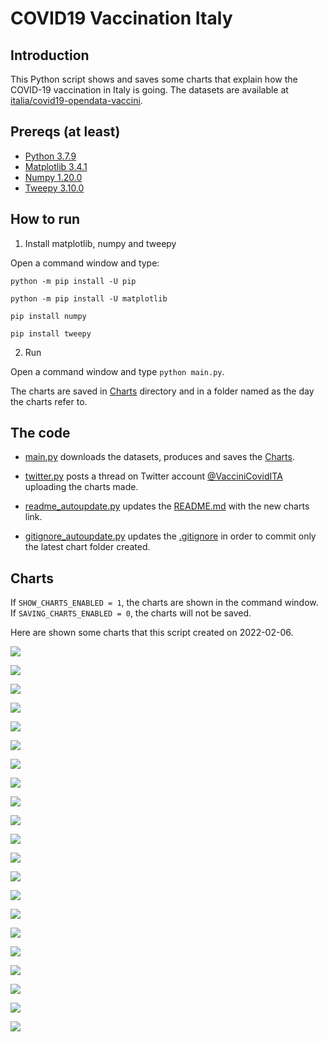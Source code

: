 # COVID19 Vaccination Italy

## Introduction

This Python script shows and saves some charts that explain how the COVID-19 vaccination in Italy is going. The datasets are available at [italia/covid19-opendata-vaccini](https://github.com/italia/covid19-opendata-vaccini).

## Prereqs (at least)
* [Python 3.7.9](https://www.python.org/) 
* [Matplotlib 3.4.1](https://pypi.org/project/matplotlib/)
* [Numpy 1.20.0](https://numpy.org/)
* [Tweepy 3.10.0](https://docs.tweepy.org/en/latest/)

## How to run 
1. Install matplotlib, numpy and tweepy

Open a command window and type:

`python -m pip install -U pip`

`python -m pip install -U matplotlib`

`pip install numpy`

`pip install tweepy`

2. Run

Open a command window and type `python main.py`. 

The charts are saved in [Charts](https://github.com/MatteoOrlandini/COVID-19-Vaccination-Italy/tree/main/Charts) directory and in a folder named as the day the charts refer to.

## The code

* [main.py](https://github.com/MatteoOrlandini/COVID-19-Vaccination-Italy/blob/main/main.py) downloads the datasets, produces and saves the [Charts](https://github.com/MatteoOrlandini/COVID-19-Vaccination-Italy/tree/main/Charts).

* [twitter.py](https://github.com/MatteoOrlandini/COVID-19-Vaccination-Italy/blob/main/twitter.py) posts a thread on Twitter account [@VacciniCovidITA](https://twitter.com/VacciniCovidITA) uploading the charts made.

* [readme_autoupdate.py](https://github.com/MatteoOrlandini/COVID-19-Vaccination-Italy/blob/main/readme_autoupdate.py) updates the [README.md](https://github.com/MatteoOrlandini/COVID-19-Vaccination-Italy/blob/main/README.md) with the new charts link.

* [gitignore_autoupdate.py](https://github.com/MatteoOrlandini/COVID-19-Vaccination-Italy/blob/main/readme_autoupdate.py) updates the [.gitignore](https://github.com/MatteoOrlandini/COVID-19-Vaccination-Italy/blob/main/.gitignore) in order to commit only the latest chart folder created.


## Charts
If `SHOW_CHARTS_ENABLED = 1`, the charts are shown in the command window. If `SAVING_CHARTS_ENABLED = 0`, the charts will not be saved.

Here are shown some charts that this script created on 2022-02-06.

![](https://github.com/MatteoOrlandini/COVID-19-Vaccination-Italy/blob/main/Charts/2022-02-06/2022-02-06-giorni-dose-aggiuntiva.png)

![](https://github.com/MatteoOrlandini/COVID-19-Vaccination-Italy/blob/main/Charts/2022-02-06/2022-02-06-giorni-dosi_giornaliere.png)

![](https://github.com/MatteoOrlandini/COVID-19-Vaccination-Italy/blob/main/Charts/2022-02-06/2022-02-06-giorni-dosi_totali.png)

![](https://github.com/MatteoOrlandini/COVID-19-Vaccination-Italy/blob/main/Charts/2022-02-06/2022-02-06-giorni-fascia_anagrafica-05-11.png)

![](https://github.com/MatteoOrlandini/COVID-19-Vaccination-Italy/blob/main/Charts/2022-02-06/2022-02-06-giorni-fascia_anagrafica-12-19.png)

![](https://github.com/MatteoOrlandini/COVID-19-Vaccination-Italy/blob/main/Charts/2022-02-06/2022-02-06-giorni-fascia_anagrafica-20-29.png)

![](https://github.com/MatteoOrlandini/COVID-19-Vaccination-Italy/blob/main/Charts/2022-02-06/2022-02-06-giorni-fascia_anagrafica-30-39.png)

![](https://github.com/MatteoOrlandini/COVID-19-Vaccination-Italy/blob/main/Charts/2022-02-06/2022-02-06-giorni-fascia_anagrafica-40-49.png)

![](https://github.com/MatteoOrlandini/COVID-19-Vaccination-Italy/blob/main/Charts/2022-02-06/2022-02-06-giorni-fascia_anagrafica-50-59.png)

![](https://github.com/MatteoOrlandini/COVID-19-Vaccination-Italy/blob/main/Charts/2022-02-06/2022-02-06-giorni-fascia_anagrafica-60-69.png)

![](https://github.com/MatteoOrlandini/COVID-19-Vaccination-Italy/blob/main/Charts/2022-02-06/2022-02-06-giorni-fascia_anagrafica-70-79.png)

![](https://github.com/MatteoOrlandini/COVID-19-Vaccination-Italy/blob/main/Charts/2022-02-06/2022-02-06-giorni-fascia_anagrafica-80-89.png)

![](https://github.com/MatteoOrlandini/COVID-19-Vaccination-Italy/blob/main/Charts/2022-02-06/2022-02-06-giorni-fascia_anagrafica-90+.png)

![](https://github.com/MatteoOrlandini/COVID-19-Vaccination-Italy/blob/main/Charts/2022-02-06/2022-02-06-giorni-fornitore-Janssen.png)

![](https://github.com/MatteoOrlandini/COVID-19-Vaccination-Italy/blob/main/Charts/2022-02-06/2022-02-06-giorni-fornitore-Moderna.png)

![](https://github.com/MatteoOrlandini/COVID-19-Vaccination-Italy/blob/main/Charts/2022-02-06/2022-02-06-giorni-fornitore-Pfizer%20Pediatrico.png)

![](https://github.com/MatteoOrlandini/COVID-19-Vaccination-Italy/blob/main/Charts/2022-02-06/2022-02-06-giorni-fornitore-Pfizer-BioNTech.png)

![](https://github.com/MatteoOrlandini/COVID-19-Vaccination-Italy/blob/main/Charts/2022-02-06/2022-02-06-giorni-fornitore-Vaxzevria%20(AstraZeneca).png)

![](https://github.com/MatteoOrlandini/COVID-19-Vaccination-Italy/blob/main/Charts/2022-02-06/2022-02-06-giorni-pregressa-infezione.png)

![](https://github.com/MatteoOrlandini/COVID-19-Vaccination-Italy/blob/main/Charts/2022-02-06/2022-02-06-giorni-prima_dose-seconda_dose-barre.png)

![](https://github.com/MatteoOrlandini/COVID-19-Vaccination-Italy/blob/main/Charts/2022-02-06/2022-02-06-giorni-prima_dose-seconda_dose.png)

